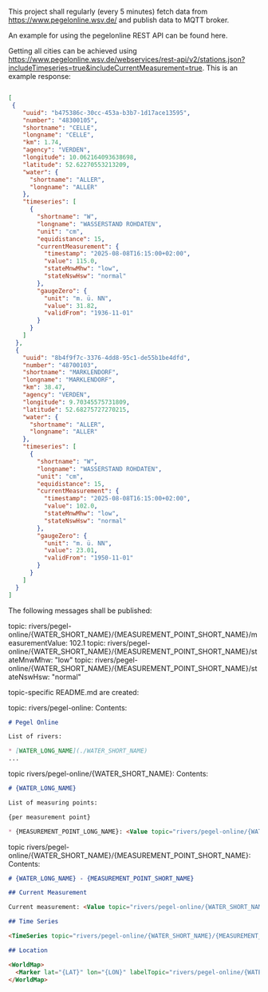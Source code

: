 This project shall regularly (every 5 minutes) fetch data from https://www.pegelonline.wsv.de/ and publish data to MQTT broker.

An example for using the pegelonline REST API can be found here.

Getting all cities can be achieved using https://www.pegelonline.wsv.de/webservices/rest-api/v2/stations.json?includeTimeseries=true&includeCurrentMeasurement=true. This is an example response:

```json

[
 {
    "uuid": "b475386c-30cc-453a-b3b7-1d17ace13595",
    "number": "48300105",
    "shortname": "CELLE",
    "longname": "CELLE",
    "km": 1.74,
    "agency": "VERDEN",
    "longitude": 10.062164093638698,
    "latitude": 52.62270553213209,
    "water": {
      "shortname": "ALLER",
      "longname": "ALLER"
    },
    "timeseries": [
      {
        "shortname": "W",
        "longname": "WASSERSTAND ROHDATEN",
        "unit": "cm",
        "equidistance": 15,
        "currentMeasurement": {
          "timestamp": "2025-08-08T16:15:00+02:00",
          "value": 115.0,
          "stateMnwMhw": "low",
          "stateNswHsw": "normal"
        },
        "gaugeZero": {
          "unit": "m. ü. NN",
          "value": 31.82,
          "validFrom": "1936-11-01"
        }
      }
    ]
  },
  {
    "uuid": "8b4f9f7c-3376-4dd8-95c1-de55b1be4dfd",
    "number": "48700103",
    "shortname": "MARKLENDORF",
    "longname": "MARKLENDORF",
    "km": 38.47,
    "agency": "VERDEN",
    "longitude": 9.70345575731809,
    "latitude": 52.68275727270215,
    "water": {
      "shortname": "ALLER",
      "longname": "ALLER"
    },
    "timeseries": [
      {
        "shortname": "W",
        "longname": "WASSERSTAND ROHDATEN",
        "unit": "cm",
        "equidistance": 15,
        "currentMeasurement": {
          "timestamp": "2025-08-08T16:15:00+02:00",
          "value": 102.0,
          "stateMnwMhw": "low",
          "stateNswHsw": "normal"
        },
        "gaugeZero": {
          "unit": "m. ü. NN",
          "value": 23.01,
          "validFrom": "1950-11-01"
        }
      }
    ]
  }
]
```

The following messages shall be published:

topic: rivers/pegel-online/{WATER_SHORT_NAME}/{MEASUREMENT_POINT_SHORT_NAME}/measurementValue: 102.1
topic: rivers/pegel-online/{WATER_SHORT_NAME}/{MEASUREMENT_POINT_SHORT_NAME}/stateMnwMhw: "low"
topic: rivers/pegel-online/{WATER_SHORT_NAME}/{MEASUREMENT_POINT_SHORT_NAME}/stateNswHsw: "normal"

topic-specific README.md are created:

topic: rivers/pegel-online: Contents:

```markdown
# Pegel Online

List of rivers:

* [WATER_LONG_NAME](./WATER_SHORT_NAME)
...
```

topic rivers/pegel-online/{WATER_SHORT_NAME}: Contents:

```markdown
# {WATER_LONG_NAME}

List of measuring points:

{per measurement point}

* {MEASUREMENT_POINT_LONG_NAME}: <Value topic="rivers/pegel-online/{WATER_SHORT_NAME}/{MEASUREMENT_POINT_SHORT_NAME}/measurementValue"/> cm

```

topic rivers/pegel-online/{WATER_SHORT_NAME}/{MEASUREMENT_POINT_SHORT_NAME}: Contents:

```markdown
# {WATER_LONG_NAME} - {MEASUREMENT_POINT_SHORT_NAME}

## Current Measurement

Current measurement: <Value topic="rivers/pegel-online/{WATER_SHORT_NAME}/{MEASUREMENT_POINT_SHORT_NAME}/measurementValue"/> cm

## Time Series

<TimeSeries topic="rivers/pegel-online/{WATER_SHORT_NAME}/{MEASUREMENT_POINT_SHORT_NAME}/measurementValue" period="week" />

## Location

<WorldMap>
  <Marker lat="{LAT}" lon="{LON}" labelTopic="rivers/pegel-online/{WATER_SHORT_NAME}/{MEASUREMENT_POINT_SHORT_NAME}" />
</WorldMap>
```